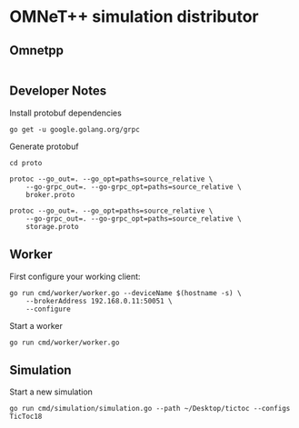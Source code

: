 # OMNeT++ simulation distributor

## Omnetpp

```
```

## Developer Notes

Install protobuf dependencies

```shell
go get -u google.golang.org/grpc
```

Generate protobuf

```shell
cd proto

protoc --go_out=. --go_opt=paths=source_relative \
    --go-grpc_out=. --go-grpc_opt=paths=source_relative \
    broker.proto

protoc --go_out=. --go_opt=paths=source_relative \
    --go-grpc_out=. --go-grpc_opt=paths=source_relative \
    storage.proto
```

## Worker

First configure your working client:

```shell
go run cmd/worker/worker.go --deviceName $(hostname -s) \
    --brokerAddress 192.168.0.11:50051 \
    --configure
```

Start a worker

```shell
go run cmd/worker/worker.go
```

## Simulation

Start a new simulation

```shell
go run cmd/simulation/simulation.go --path ~/Desktop/tictoc --configs TicToc18
```
